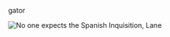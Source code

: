 gator

![No one expects the Spanish Inquisition, Lane](https://upload.wikimedia.org/wikipedia/en/7/73/Trollface.png)
